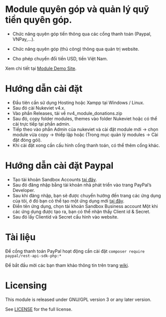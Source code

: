 # Module quyên góp và quản lý quỹ tiền quyên góp. 

- Chức năng quyên góp tiền thông qua các cổng thanh toán (Paypal, VNPay,...).

- Chức năng quyên góp (thủ công) thông qua quản trị website. 

- Cho phép chuyển đổi tiền USD, tiền Việt Nam.

Xem chi tiết tại [Module Demo Site](https://yan.svuef.com/).

# Hướng dẫn cài đặt

- Đầu tiên cần sử dụng Hosting hoặc Xampp tại Windows / Linux.
- Sau đó cài Nukeviet v4.x.
- Vào phần Releases, tải về nv4_module_donations.zip
- Sau đó, copy folder modules, themes vào folder Nukeviet hoặc có thể cài trực tiếp tại phần admin.
- Tiếp theo vào phần Admin của nukeviet và cài đặt module mới -> chọn module vừa copy -> thiếp lập hoặc (Trong mục quản lý modules -> Cài đặt đóng gói).
- Khi cài đặt xong cần cấu hình cổng thanh toán, có thể thêm cổng khác.

# Hướng dẫn cài đặt Paypal

- Tạo tài khoản Sandbox Accounts [tại đây](https://developer.paypal.com/tools/sandbox/accounts).
- Sau đó đăng nhập bằng tài khoản nhà phát triển vào trang PayPal’s Developer.
- Sau khi đăng nhập, bạn sẽ được chuyển hướng đến trang các ứng dụng của tôi, ở đó bạn có thể tạo một ứng dụng mới [tại đây](https://developer.paypal.com/developer/applications/create).
- Điền tên ứng dụng, chọn tài khoản Sandbox Business account Một khi các ứng dụng được tạo ra, bạn có thể nhận thấy Client id & Secret.
- Sau đó lấy Clientid và Secret cấu hình vào website.
# Tài liệu

Để cổng thanh toán PayPal hoạt động cần cài đặt `composer require paypal/rest-api-sdk-php:*`

Để bắt đầu mời các bạn tham khảo thông tin trên trang [wiki](https://github.com/nukeviet/module-wallet/wiki).

# Licensing

This module is released under GNU/GPL version 3 or any later version.

See [LICENSE](https://github.com/ntk20102k2/donate_update/blob/main/LICENSE) for the full license.
